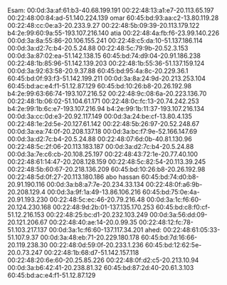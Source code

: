 Esam:
00:0d:3a:af:61:b3-40.68.199.191
00:22:48:13:a1:e7-20.113.65.197
00:22:48:00:84:ad-51.140.224.139
omar
60:45:bd:93:aa:c2-13.80.119.28
00:22:48:cc:0e:a3-20.233.9.27
00:22:48:5b:09:39-20.113.179.122
b4:2e:99:60:9a:55-193.107.216.140
atia
00:22:48:4a:fb:f6-23.99.140.226
00:0d:3a:8a:55:86-20.106.155.241
00:22:48:c5:da:10-51.137.186.114
00:0d:3a:d2:7c:b4-20.5.24.88
00:22:48:5c:79:9b-20.52.3.153
00:0d:3a:87:02:ea-51.142.138.15
60:45:bd:74:d9:04-20.91.186.238
00:22:48:1b:85:96-51.142.139.203
00:22:48:1b:55:36-51.137.159.124
00:0d:3a:92:63:58-20.9.37.88
60:45:bd:95:4a:8c-20.229.36.1
60:45:bd:0f:93:f3-51.142.199.211
00:0d:3a:8a:24:9d-20.213.253.104
60:45:bd:ac:e4:f1-51.12.87.129
60:45:bd:10:26:b8-20.26.192.98
b4:2e:99:63:66:74-193.107.216.52
00:22:48:9c:08:6a-20.223.136.70
00:22:48:1b:06:02-51.104.61.171
00:22:48:0c:fc:13-20.74.242.253
b4:2e:99:1b:6c:e7-193.107.216.94 
b4:2e:99:1b:11:37-193.107.216.134
00:0d:3a:cc:0d:e3-20.92.117.149
00:0d:3a:24:be:cf-13.80.4.135
00:22:48:1e:2d:5e-20.127.61.142
00:22:48:5b:26:97-20.52.248.67
00:0d:3a:ea:74:0f-20.208.137.18
00:0d:3a:bc:f7:9e-52.166.147.69
00:0d:3a:d2:7c:b4-20.5.24.88
00:22:48:07:6d:0b-40.81.130.96
00:22:48:5c:2f:06-20.113.183.187
00:0d:3a:d2:7c:b4-20.5.24.88
00:0d:3a:7e:c6:cb-20.108.25.197
00:22:48:43:72:1e-20.77.40.100
00:22:48:61:14:47-20.208.128.159
00:22:48:5c:82:54-20.113.39.245
00:22:48:5b:60:67-20.218.136.209
60:45:bd:10:26:b8-20.26.192.98
00:22:48:5d:0f:27-20.113.180.186
abo hassan
60:45:bd:74:d0:b8-20.91.190.116
00:0d:3a:b8:a7:7e-20.234.33.134
00:22:48:0f:a6:9b-20.208.129.4
00:0d:3a:9f:1a:49-13.86.106.216
60:45:bd:75:0e:4a-20.91.193.230
00:22:48:5c:ec:46-20.79.216.48
00:0d:3a:1c:f6:60-20.124.230.168
00:22:48:9d:2b:01-137.135.170.253
60:45:bd:c8:f0:cf-51.12.216.153
00:22:48:25:bc:d1-20.232.103.249
00:0d:3a:56:dd:09-20.121.206.67
00:22:48:40:ae:14-20.0.99.35
00:22:48:12:fc:78-51.103.217.137
00:0d:3a:1c:f6:60-137.117.34.201
ahed:
00:22:48:61:05:33-51.107.9.37
00:0d:3a:48:eb:71-20.229.180.178
60:45:bd:7d:16:66-20.119.238.30
00:22:48:0d:59:0f-20.233.1.236
60:45:bd:12:62:5e-20.0.73.247
00:22:48:1b:68:d7-51.142.157.118  
00:22:48:20:6e:60-20.25.85.226
00:22:48:0f:d2:c5-20.213.10.94
00:0d:3a:b6:42:41-20.238.81.32
60:45:bd:87:2d:40-20.61.3.103
60:45:bd:ac:e4:f1-51.12.87.129





